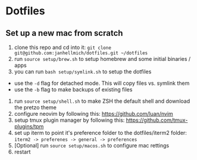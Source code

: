 # Dotfiles

## Set up a new mac from scratch

1. clone this repo and cd into it: `git clone git@github.com:janhellmich/dotfiles.git ~/dotfiles`
1. run `source setup/brew.sh` to setup homebrew and some initial binaries / apps
1. you can run `bash setup/symlink.sh` to setup the dotfiles
  - use the `-d` flag for detached mode. This will copy files vs. symlink them
  - use the `-b` flag to make backups of existing files
1. run `source setup/shell.sh` to make ZSH the default shell and download the pretzo theme
1. configure neovim by following this: https://github.com/luan/nvim
1. setup tmux plugin manager by following this: https://github.com/tmux-plugins/tpm
1. set up iterm to point it's preference folder to the dotfiles/iterm2 folder: `iterm2 -> preferenes -> general -> preferences`
1. [Optional] run `source setup/macos.sh` to configure mac rettings
1. restart



